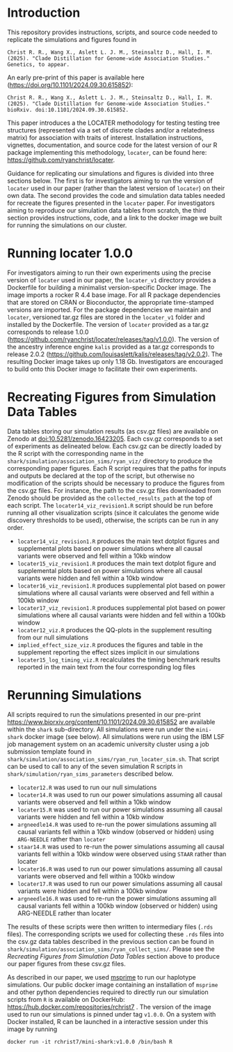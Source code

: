 # Introduction
This repository provides instructions, scripts, and source code needed to replicate the simulations and figures found in 

```Christ R. R., Wang X., Aslett L. J. M., Steinsaltz D., Hall, I. M. (2025). "Clade Distillation for Genome-wide Association Studies." Genetics, to appear.```

An early pre-print of this paper is available here (https://doi.org/10.1101/2024.09.30.615852):

```Christ R. R., Wang X., Aslett L. J. M., Steinsaltz D., Hall, I. M. (2025). "Clade Distillation for Genome-wide Association Studies." bioRxiv. doi:10.1101/2024.09.30.615852.```

This paper introduces a the LOCATER methodology for testing testing tree structures (represented via a set of discrete clades and/or a relatedness matrix) for association with traits of interest.  Installation instructions, vignettes, documentation, and source code for the latest version of our R package implementing this methodology, `locater`, can be found here: https://github.com/ryanchrist/locater.

Guidance for replicating our simulations and figures is divided into three sections below. The first is for investigators aiming to run the version of `locater` used in our paper (rather than the latest version of `locater`) on their own data. The second provides the code and simulation data tables needed for recreate the figures presented in the `locater` paper. For investigators aiming to reproduce our simulation data tables from scratch, the third section provides instructions, code, and a link to the docker image we built for running the simulations on our cluster. 

# Running locater 1.0.0
For investigators aiming to run their own experiments using the precise version of `locater` used in our paper, the `locater_v1` directory provides a Dockerfile for building a minimalist version-specific Docker image. The image imports a rocker R 4.4 base image. For all R package dependencies that are stored on CRAN or Bioconductor, the appropriate time-stamped versions are imported. For the package dependencies we maintain and `locater`, versioned tar.gz files are stored in the `locater_v1` folder and installed by the Dockerfile. The version of `locater` provided as a tar.gz corresponds to release 1.0.0 (https://github.com/ryanchrist/locater/releases/tag/v1.0.0). The version of the ancestry inference engine `kalis` provided as a tar.gz corresponds to release 2.0.2 (https://github.com/louisaslett/kalis/releases/tag/v2.0.2). The resulting Docker image takes up only 1.18 Gb. Investigators are encouraged to build onto this Docker image to facilitate their own experiments.

# Recreating Figures from Simulation Data Tables
Data tables storing our simulation results (as csv.gz files) are available on Zenodo at [doi:10.5281/zenodo.16423205](www.doi.org/10.5281/zenodo.16423205). Each csv.gz corresponds to a set of experiments as delineated below. Each csv.gz can be directly loaded by the R script with the corresponding name in the `shark/simulation/association_sims/ryan_viz/` directory to produce the corresponding paper figures. Each R script requires that the paths for inputs and outputs be declared at the top of the script, but otherwise no modification of the scripts should be necessary to produce the figures from the csv.gz files. For instance, the path to the csv.gz files downloaded from Zenodo should be provided as the `collected_results_path` at the top of each script. The `locater14_viz_revision1.R` script should be run before running all other visualization scripts (since it calculates the genome wide discovery thresholds to be used), otherwise, the scripts can be run in any order.

- `locater14_viz_revision1.R` produces the main text dotplot figures and supplemental plots based on power simulations where all causal variants were observed and fell within a 10kb window
- `locater15_viz_revision1.R` produces the main text dotplot figure and supplemental plots based on power simulations where all causal variants were hidden and fell within a 10kb window
- `locater16_viz_revision1.R` produces supplemental plot based on power simulations where all causal variants were observed and fell within a 100kb window
- `locater17_viz_revision1.R` produces supplemental plot based on power simulations where all causal variants were hidden and fell within a 100kb window
- `locater12_viz.R` produces the QQ-plots in the supplement resulting from our null simulations
- `implied_effect_size_viz.R` produces the figures and table in the supplement reporting the effect sizes implicit in our simulations
- `locater15_log_timing_viz.R` recalculates the timing benchmark results reported in the main text from the four corresponding log files


# Rerunning Simulations

All scripts required to run the simulations presented in our pre-print https://www.biorxiv.org/content/10.1101/2024.09.30.615852 are available within the `shark` sub-directory. All simulations were run under the `mini-shark` docker image (see below). All simulations were run using the IBM LSF job management system on an academic university cluster using a job submission template found in `shark/simulation/association_sims/ryan_run_locater_sim.sh`. That script can be used to call to any of the seven simulation R scripts in `shark/simulation/ryan_sims_parameters` described below.

- `locater12.R` was used to run our null simulations
- `locater14.R` was used to run our power simulations assuming all causal variants were observed and fell within a 10kb window
- `locater15.R` was used to run our power simulations assuming all causal variants were hidden and fell within a 10kb window
- `argneedle14.R` was used to re-run the power simulations assuming all causal variants fell within a 10kb window (observed or hidden) using `ARG-NEEDLE` rather than `locater`
- `staar14.R` was used to re-run the power simulations assuming all causal variants fell within a 10kb window were observed using `STAAR` rather than locater
- `locater16.R` was used to run our power simulations assuming all causal variants were observed and fell within a 100kb window
- `locater17.R` was used to run our power simulations assuming all causal variants were hidden and fell within a 100kb window
- `argneedle16.R` was used to re-run the power simulations assuming all causal variants fell within a 100kb window (observed or hidden) using ARG-NEEDLE rather than locater

The results of these scripts were then written to intermediary files (`.rds` files). The corresponding scripts we used for collecting these `.rds` files into the csv.gz data tables described in the previous section can be found in `shark/simulation/association_sims/ryan_collect_sims/`. Please see the *Recreating Figures from Simulation Data Tables* section above to produce our paper figures from these csv.gz files.

As described in our paper, we used [msprime](https://tskit.dev/msprime/docs/stable/installation.html) to run our haplotype simulations. Our public docker image containing an installation of `msprime` and other python dependencies required to directly run our simulation scripts from `R` is available on DockerHub: https://hub.docker.com/repositories/rchrist7 . The version of the image used to run our simulations is pinned under tag `v1.0.0`. On a system with Docker installed, R can be launched in a interactive session under this image by running

```
docker run -it rchrist7/mini-shark:v1.0.0 /bin/bash R
```